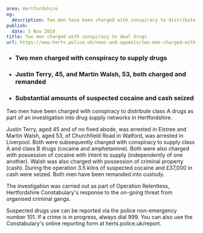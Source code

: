 ```yaml
area: Hertfordshire
og:
  description: Two men have been charged with conspiracy to distribute class A drugs as part of an investigation into drug supply networks in Hertfordshire.
publish:
  date: 5 Nov 2019
title: Two men charged with conspiracy to deal drugs
url: https://www.herts.police.uk/news-and-appeals/two-men-charged-with-conspiracy-to-deal-drugs-975
```

* ### Two men charged with conspiracy to supply drugs

 * ### Justin Terry, 45, and Martin Walsh, 53, both charged and remanded

 * ### Substantial amounts of suspected cocaine and cash seized

Two men have been charged with conspiracy to distribute class A drugs as part of an investigation into drug supply networks in Hertfordshire.

Justin Terry, aged 45 and of no fixed abode, was arrested in Elstree and Martin Walsh, aged 53, of Churchfield Road in Watford, was arrested in Liverpool. Both were subsequently charged with conspiracy to supply class A and class B drugs (cocaine and amphetamine). Both were also charged with possession of cocaine with intent to supply (independently of one another). Walsh was also charged with possession of criminal property (cash). During the operation 3.5 kilos of suspected cocaine and £37,000 in cash were seized. Both men have been remanded into custody.

The investigation was carried out as part of Operation Relentless, Hertfordshire Constabulary's response to the on-going threat from organised criminal gangs.

Suspected drugs use can be reported via the police non-emergency number 101. If a crime is in progress, always dial 999. You can also use the Constabulary's online reporting form at herts.police.uk/report.
